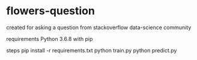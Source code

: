 # flowers-question
created for asking a question from stackoverflow data-science community

requirements
    Python 3.6.8 with pip

steps
    pip install -r requirements.txt
    python train.py
    python predict.py
